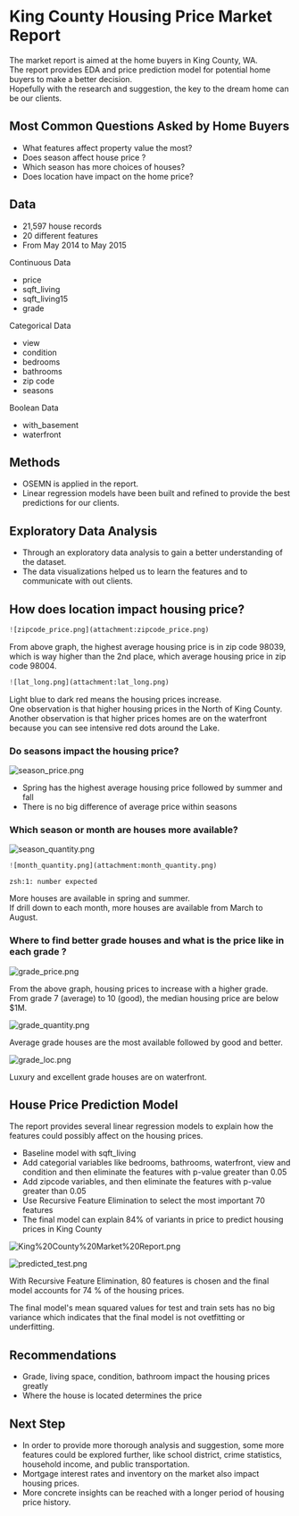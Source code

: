  # King County Housing Price Market Report

The market report is aimed at the home buyers in King County, WA. <br>
The report provides EDA and price prediction model for potential home buyers to make a better decision.<br>
Hopefully with the research and suggestion, the key to the dream home can be our clients.

## Most Common Questions Asked by Home Buyers

 - What features affect property value the most? <br>
 - Does season affect house price ?
 - Which season has more choices of houses?
 - Does location have impact on the home price?

## Data
 - 21,597 house records
 - 20 different features
 - From May 2014 to May 2015

Continuous Data
- price
- sqft_living
- sqft_living15
- grade

Categorical Data
- view
- condition
- bedrooms
- bathrooms
- zip code
- seasons

Boolean Data
- with_basement
- waterfront

## Methods

- OSEMN is applied in the report.
- Linear regression models have been built and refined to provide the best predictions for our clients.

## Exploratory Data Analysis

- Through an exploratory data analysis to gain a better understanding of the dataset.
- The data visualizations helped us to learn the features and to communicate with out clients.

## How does location impact housing price?


```python
![zipcode_price.png](attachment:zipcode_price.png)
```

From above graph, the highest average housing price is in zip code 98039, which is way higher than the 2nd place, which average housing price in zip code 98004.


```python
![lat_long.png](attachment:lat_long.png)
```

Light blue to dark red means the housing prices increase.<br>
One observation is that higher housing prices in the North of King County.<br>
Another observation is that higher prices homes are on the waterfront because you can see intensive red dots around the Lake.

### Do seasons impact the housing price?

![season_price.png](attachment:season_price.png)

- Spring has the highest average housing price followed by summer and fall
- There is no big difference of average price within seasons

### Which season or month are houses more available?

![season_quantity.png](attachment:season_quantity.png)


```python
![month_quantity.png](attachment:month_quantity.png)
```

    zsh:1: number expected


More houses are available in spring and summer.<br>
If drill down to each month, more houses are available from March to August.


### Where to find better grade houses and what is the price like in each grade ?

![grade_price.png](attachment:grade_price.png)

From the above graph, housing prices to increase with a higher grade.<br>
From grade 7 (average) to 10 (good), the median housing price are below $1M.

![grade_quantity.png](attachment:grade_quantity.png)

Average grade houses are the most available followed by good and better.

![grade_loc.png](attachment:grade_loc.png)

Luxury and excellent grade houses are on waterfront.

## House Price Prediction Model

The report provides several linear regression models to explain how the features could possibly affect on the housing prices.
- Baseline model with sqft_living
- Add categorial variables like bedrooms, bathrooms, waterfront, view and condition and then eliminate the features with p-value greater than 0.05
- Add zipcode variables, and then eliminate the features with p-value greater than 0.05
- Use Recursive Feature Elimination to select the most important 70 features
- The final model can explain 84% of variants in price to predict housing prices in King County

![King%20County%20Market%20Report.png](attachment:King%20County%20Market%20Report.png)

![predicted_test.png](attachment:predicted_test.png)

With Recursive Feature Elimination, 80 features is chosen and the final model accounts for 74 % of the housing prices.

The final model's mean squared values for test and train sets has no big variance which indicates that the final model is not ovetfitting or underfitting.

## Recommendations 

- Grade, living space, condition, bathroom impact the housing prices greatly
- Where the house is located determines the price

## Next Step

- In order to provide more thorough analysis and suggestion, some more features could be explored further, like school district, crime statistics, household income, and public transportation.
- Mortgage interest rates and  inventory on the market also impact housing prices.
- More concrete insights can be reached with a longer period of housing price history.
